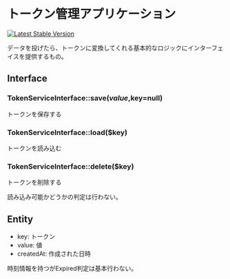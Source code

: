 # トークン管理アプリケーション

[![Latest Stable Version](https://poser.pugx.org/chatbox-inc/token/version)](https://packagist.org/packages/chatbox-inc/token)

データを投げたら、トークンに変換してくれる基本的なロジックにインターフェイスを提供するもの。

## Interface 

### TokenServiceInterface::save($value,$key=null)

トークンを保存する

### TokenServiceInterface::load($key)

トークンを読み込む

### TokenServiceInterface::delete($key)

トークンを削除する

読み込み可能かどうかの判定は行わない。

## Entity

- key: トークン
- value: 値
- createdAt: 作成された日時

時刻情報を持つがExpired判定は基本行わない。


